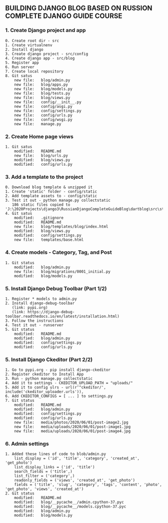 ## BUILDING DJANGO BLOG BASED ON RUSSION COMPLETE DJANGO GUIDE COURSE

### 1. Create Django project and app

    0. Create root dir - src
    1. Create virtualnenv
    2. Install django
    3. Create django project - src/config
    4. Create django app - src/blog
    5. Register app
    6. Run server
    7. Create local repository
    8. Git satus
        new file:   blog/admin.py
        new file:   blog/apps.py
        new file:   blog/models.py
        new file:   blog/tests.py
        new file:   blog/views.py
        new file:   config/__init__.py
        new file:   config/asgi.py
        new file:   config/settings.py
        new file:   config/urls.py
        new file:   config/wsgi.py
        new file:   manage.py
        
### 2. Create Home page views
    1. Git satus
        modified:   README.md
        new file:   blog/urls.py
        modified:   blog/views.py
        modified:   config/urls.py

### 3. Add a template to the project

    0. Download blog template & unzipped it
    1. Create 'static' folder - config/static
    2. Add template assets to - config/static
    3. Test it out - python manage.py collectstatic 
       186 static files copied to 'J:\2020Projects\django3\RussianDjangoCompleteGuideBlog\dartblog\src\static'
    4. Git satus
        modified:   .gitignore
        modified:   README.md
        new file:   blog/templates/blog/index.html
        modified:   blog/views.py
        modified:   config/settings.py
        new file:   templates/base.html
        
### 4. Create models - Category, Tag, and Post

    1. Git status
        modified:   blog/admin.py
        new file:   blog/migrations/0001_initial.py
        modified:   blog/models.py
       
       
### 5. Install Django Debug Toolbar (Part 1/2)

    1. Register * models to admin.py
    2. Install django-debug-toolbar
       (link: pypi.org)
       (link: https://django-debug-toolbar.readthedocs.io/en/latest/installation.html)
    3. Follow the instructions
    4. Test it out - runserver
    5. Git status
        modified:   README.md
        modified:   blog/admin.py
        modified:   config/settings.py
        modified:   config/urls.py

### 5. Install Django Ckeditor (Part 2/2)

    1. Go to pypi.org - pip install django-ckeditor
    2. Register ckeditor to Install App
    3. Run - python manage.py collectstatic
    4. Add it to settings - CKEDITOR_UPLOAD_PATH = "uploads/"
    5. Add it to config ulrs - url(r'^ckeditor/', include('ckeditor_uploader.urls')),     
    6. Add CKEDITOR_CONFIGS = [ ... ] to settings.py 
    7. Git status
        modified:   README.md
        modified:   blog/admin.py
        modified:   config/settings.py
        modified:   config/urls.py
        new file:   media/photos/2020/06/01/post-image2.jpg
        new file:   media/uploads/2020/06/01/post-image1.jpg
        new file:   media/uploads/2020/06/01/post-image4.jpg

### 6. Admin settings
    
    1. Added these lines of code to blob/admin.py 
        list_display = ('id', 'title', 'category', 'created_at', 'get_photo')
        list_display_links = ('id', 'title')
        search_fields = ('title',)
        list_filter = ('category',)
        readonly_fields = ('views', 'created_at', 'get_photo')
        fields = ('title', 'slug', 'category', 'tags', 'content', 'photo', 'get_photo', 'views', 'created_at')
    2. Git status
        modified:   README.md
        modified:   blog/__pycache__/admin.cpython-37.pyc
        modified:   blog/__pycache__/models.cpython-37.pyc
        modified:   blog/admin.py
        modified:   blog/models.py
